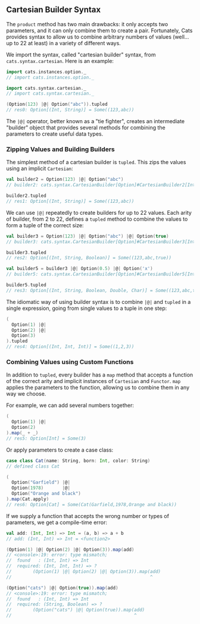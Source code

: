 ## Cartesian Builder Syntax

The `product` method has two main drawbacks:
it only accepts two parameters,
and it can only combine them to create a pair.
Fortunately, Cats provides syntax
to allow us to combine arbitrary numbers of values (well... up to 22 at least)
in a variety of different ways.

We import the syntax, called "cartesian builder" syntax, from `cats.syntax.cartesian`.
Here is an example:

```scala
import cats.instances.option._
// import cats.instances.option._

import cats.syntax.cartesian._
// import cats.syntax.cartesian._

(Option(123) |@| Option("abc")).tupled
// res0: Option[(Int, String)] = Some((123,abc))
```

The `|@|` operator, better known as a "tie fighter",
creates an intermediate "builder" object that provides
several methods for combining the parameters
to create useful data types.

### Zipping Values and Building Builders

The simplest method of a cartesian builder is `tupled`.
This zips the values using an implicit `Cartesian`:

```scala
val builder2 = Option(123) |@| Option("abc")
// builder2: cats.syntax.CartesianBuilder[Option]#CartesianBuilder2[Int,String] = cats.syntax.CartesianBuilder$CartesianBuilder2@bc0eaef

builder2.tupled
// res1: Option[(Int, String)] = Some((123,abc))
```

We can use `|@|` repeatedly to create builders for up to 22 values.
Each arity of builder, from 2 to 22, defines a `tupled` method
to combine the values to form a tuple of the correct size:

```scala
val builder3 = Option(123) |@| Option("abc") |@| Option(true)
// builder3: cats.syntax.CartesianBuilder[Option]#CartesianBuilder3[Int,String,Boolean] = cats.syntax.CartesianBuilder$CartesianBuilder3@392b690a

builder3.tupled
// res2: Option[(Int, String, Boolean)] = Some((123,abc,true))

val builder5 = builder3 |@| Option(0.5) |@| Option('x')
// builder5: cats.syntax.CartesianBuilder[Option]#CartesianBuilder5[Int,String,Boolean,Double,Char] = cats.syntax.CartesianBuilder$CartesianBuilder5@129e38ff

builder5.tupled
// res3: Option[(Int, String, Boolean, Double, Char)] = Some((123,abc,true,0.5,x))
```

The idiomatic way of using builder syntax is
to combine `|@|` and `tupled` in a single expression,
going from single values to a tuple in one step:

```scala
(
  Option(1) |@|
  Option(2) |@|
  Option(3)
).tupled
// res4: Option[(Int, Int, Int)] = Some((1,2,3))
```

### Combining Values using Custom Functions

In addition to `tupled`,
every builder has a `map` method that accepts a function of the correct arity
and implicit instances of `Cartesian` and `Functor`.
`map` applies the parameters to the function,
allowing us to combine them in any way we choose.

For example, we can add several numbers together:

```scala
(
  Option(1) |@|
  Option(2)
).map(_ + _)
// res5: Option[Int] = Some(3)
```

Or apply parameters to create a case class:

```scala
case class Cat(name: String, born: Int, color: String)
// defined class Cat

(
  Option("Garfield") |@|
  Option(1978)       |@|
  Option("Orange and black")
).map(Cat.apply)
// res6: Option[Cat] = Some(Cat(Garfield,1978,Orange and black))
```

If we supply a function that accepts the wrong number or types of parameters,
we get a compile-time error:

```scala
val add: (Int, Int) => Int = (a, b) => a + b
// add: (Int, Int) => Int = <function2>
```
```scala
(Option(1) |@| Option(2) |@| Option(3)).map(add)
// <console>:19: error: type mismatch;
//  found   : (Int, Int) => Int
//  required: (Int, Int, Int) => ?
//        (Option(1) |@| Option(2) |@| Option(3)).map(add)
//                                                    ^
```
```scala
(Option("cats") |@| Option(true)).map(add)
// <console>:19: error: type mismatch;
//  found   : (Int, Int) => Int
//  required: (String, Boolean) => ?
//        (Option("cats") |@| Option(true)).map(add)
//                                              ^
```
